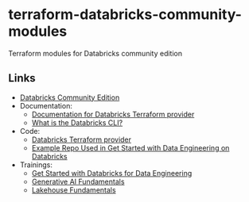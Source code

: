 # terraform-databricks-community-modules

Terraform modules for Databricks community edition

## Links

* [Databricks Community Edition](https://community.cloud.databricks.com/)
* Documentation:
  * [Documentation for Databricks Terraform provider](https://docs.databricks.com/en/dev-tools/terraform/index.html)
  * [What is the Databricks CLI?](https://docs.databricks.com/en/dev-tools/cli/index.html)
* Code:
  * [Databricks Terraform provider](https://registry.terraform.io/providers/databricks/databricks/latest/docs)
  * [Example Repo Used in Get Started with Data Engineering on Databricks](https://github.com/databricks-academy/get-started-with-data-engineering-on-databricks-repo-example)
* Trainings:
  * [Get Started with Databricks for Data Engineering](https://customer-academy.databricks.com/learn/course/2469/get-started-with-databricks-for-data-engineering)
  * [Generative AI Fundamentals](https://www.databricks.com/learn/training/generative-ai-fundamentals-accreditation)
  * [Lakehouse Fundamentals](https://www.databricks.com/learn/training/lakehouse-fundamentals-accreditation)

<!-- BEGINNING OF PRE-COMMIT-TERRAFORM DOCS HOOK -->
<!-- END OF PRE-COMMIT-TERRAFORM DOCS HOOK -->
